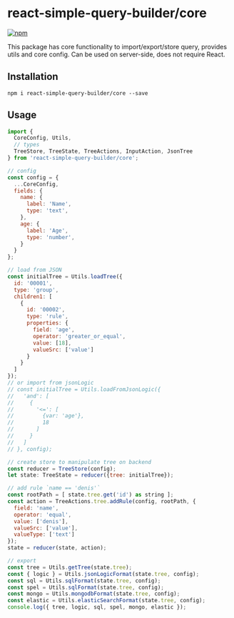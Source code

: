 # react-simple-query-builder/core

[![npm](https://img.shields.io/npm/v/react-simple-query-builder/core.svg)](https://www.npmjs.com/package/react-simple-query-builder/core)

This package has core functionality to import/export/store query, provides utils and core config. 
Can be used on server-side, does not require React.

## Installation

```
npm i react-simple-query-builder/core --save
```

## Usage

```js
import {
  CoreConfig, Utils,
  // types
  TreeStore, TreeState, TreeActions, InputAction, JsonTree
} from 'react-simple-query-builder/core';

// config
const config = {
  ...CoreConfig,
  fields: {
    name: {
      label: 'Name',
      type: 'text',
    },
    age: {
      label: 'Age',
      type: 'number',
    }
  }
};

// load from JSON
const initialTree = Utils.loadTree({
  id: '00001',
  type: 'group',
  children1: [
    {
      id: '00002',
      type: 'rule',
      properties: {
        field: 'age',
        operator: 'greater_or_equal',
        value: [18],
        valueSrc: ['value']
      }
    }
  ]
});
// or import from jsonLogic
// const initialTree = Utils.loadFromJsonLogic({
//   'and': [
//     {
//       '<=': [
//         {var: 'age'},
//         18
//       ]
//     }
//   ]
// }, config);

// create store to manipulate tree on backend
const reducer = TreeStore(config);
let state: TreeState = reducer({tree: initialTree});

// add rule `name == 'denis'`
const rootPath = [ state.tree.get('id') as string ];
const action = TreeActions.tree.addRule(config, rootPath, {
  field: 'name',
  operator: 'equal',
  value: ['denis'],
  valueSrc: ['value'],
  valueType: ['text']
});
state = reducer(state, action);

// export
const tree = Utils.getTree(state.tree);
const { logic } = Utils.jsonLogicFormat(state.tree, config);
const sql = Utils.sqlFormat(state.tree, config);
const spel = Utils.sqlFormat(state.tree, config);
const mongo = Utils.mongodbFormat(state.tree, config);
const elastic = Utils.elasticSearchFormat(state.tree, config);
console.log({ tree, logic, sql, spel, mongo, elastic });

```

